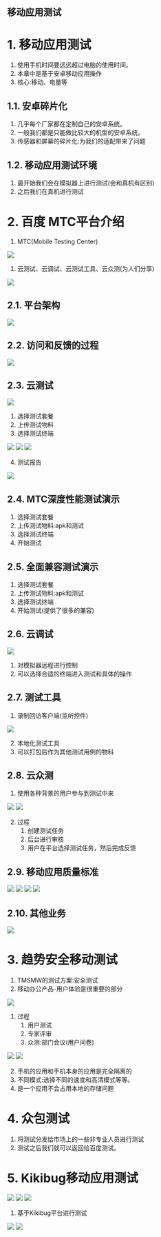 移动应用测试
---

# 1. 移动应用测试
1. 使用手机时间要远远超过电脑的使用时间。
2. 本章中是基于安卓移动应用操作
3. 核心:移动、电量等

## 1.1. 安卓碎片化
1. 几乎每个厂家都在定制自己的安卓系统。
2. 一般我们都是只能做比较大的机型的安卓系统。
3. 传感器和屏幕的碎片化:为我们的适配带来了问题

## 1.2. 移动应用测试环境
1. 最开始我们会在模拟器上进行测试(会和真机有区别)
2. 之后我们在真机进行测试

# 2. 百度 MTC平台介绍
1. MTC(Mobile Testing Center)

![](img/MTC/1.png)

1. 云测试、云调试、云测试工具、云众测(为人们分享)

![](img/MTC/2.png)

## 2.1. 平台架构
![](img/MTC/3.png)

## 2.2. 访问和反馈的过程
![](img/MTC/4.png)

## 2.3. 云测试
![](img/MTC/5.png)

1. 选择测试套餐
2. 上传测试物料
3. 选择测试终端

![](img/MTC/6.png)
![](img/MTC/8.png)
![](img/MTC/9.png)

4. 测试报告

![](img/MTC/7.png)

## 2.4. MTC深度性能测试演示
1. 选择测试套餐
2. 上传测试物料:apk和测试
3. 选择测试终端
4. 开始测试

## 2.5. 全面兼容测试演示
1. 选择测试套餐
2. 上传测试物料:apk和测试
3. 选择测试终端
4. 开始测试(提供了很多的兼容)

## 2.6. 云调试
![](img/MTC/10.png)

1. 对模拟器远程进行控制
2. 可以选择合适的终端进入测试和具体的操作

## 2.7. 测试工具
1. 录制回访客户端(监听控件)

![](img/MTC/11.png)

2. 本地化测试工具
3. 可以打包后作为其他测试用例的物料

## 2.8. 云众测
1. 使用各种背景的用户参与到测试中来

![](img/MTC/12.png)
![](img/MTC/13.png)

2. 过程
   1. 创建测试任务
   2. 后台进行审核
   3. 用户在平台选择测试任务，然后完成反馈

## 2.9. 移动应用质量标准
![](img/MTC/14.png)
![](img/MTC/15.png)
![](img/MTC/16.png)
![](img/MTC/17.png)

## 2.10. 其他业务
![](img/MTC/18.png)

# 3. 趋势安全移动测试
1. TMSMW的测试方案:安全测试
2. 移动办公产品-用户体验是很重要的部分

![](img/TMSMW/1.png)

1. 过程
   1. 用户测试
   2. 专家评审
   3. 众测:部门会议(用户问卷)

![](img/TMSMW/2.png)
![](img/TMSMW/3.png)

2. 手机的应用和手机本身的应用是完全隔离的
3. 不同模式:选择不同的速度和高清模式等等。
4. 是一个应用不会占用本地的存储问题

# 4. 众包测试
1. 将测试分发给市场上的一些非专业人员进行测试
2. 测试之后我们就可以返回给百度测试。

# 5. Kikibug移动应用测试
![](img/Kiki/1.png)
![](img/Kiki/2.png)
![](img/Kiki/3.png)

1. 基于Kikibug平台进行测试

![](img/Kiki/4.png)
![](img/Kiki/5.png)
